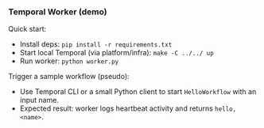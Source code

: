 ### Temporal Worker (demo)

Quick start:

- Install deps: `pip install -r requirements.txt`
- Start local Temporal (via platform/infra): `make -C ../../ up`
- Run worker: `python worker.py`

Trigger a sample workflow (pseudo):

- Use Temporal CLI or a small Python client to start `HelloWorkflow` with an input name.
- Expected result: worker logs heartbeat activity and returns `hello,<name>`.
